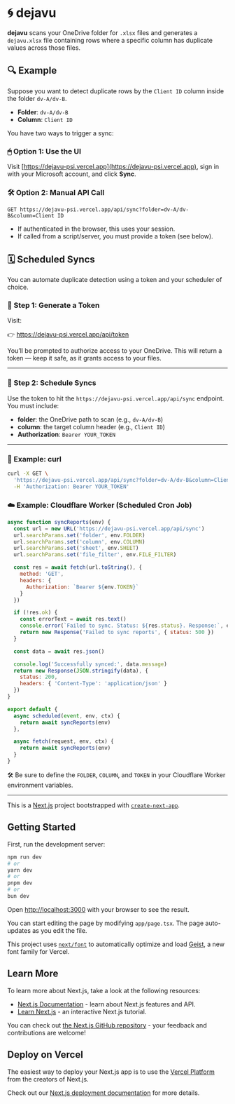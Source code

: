 # 🌀 dejavu

**dejavu** scans your OneDrive folder for `.xlsx` files and generates a `dejavu.xlsx` file containing rows where a specific column has duplicate values across those files.

## 🔍 Example

Suppose you want to detect duplicate rows by the `Client ID` column inside the folder `dv-A/dv-B`.

- **Folder**: `dv-A/dv-B`
- **Column**: `Client ID`

You have two ways to trigger a sync:

### 🖱 Option 1: Use the UI

Visit [https://dejavu-psi.vercel.app](https://dejavu-psi.vercel.app), sign in with your Microsoft account, and click **Sync**.

### 🛠 Option 2: Manual API Call

```
GET https://dejavu-psi.vercel.app/api/sync?folder=dv-A/dv-B&column=Client ID
```

- If authenticated in the browser, this uses your session.
- If called from a script/server, you must provide a token (see below).

## 🗓 Scheduled Syncs

You can automate duplicate detection using a token and your scheduler of choice.

### 🔑 Step 1: Generate a Token

Visit:

👉 https://dejavu-psi.vercel.app/api/token

You’ll be prompted to authorize access to your OneDrive.
This will return a token — keep it safe, as it grants access to your files.

---

### 🔁 Step 2: Schedule Syncs

Use the token to hit the `https://dejavu-psi.vercel.app/api/sync` endpoint.  
You must include:

- **folder**: the OneDrive path to scan (e.g., `dv-A/dv-B`)
- **column**: the target column header (e.g., `Client ID`)
- **Authorization**: `Bearer YOUR_TOKEN`

---

### 🧪 Example: curl

```sh
curl -X GET \
  'https://dejavu-psi.vercel.app/api/sync?folder=dv-A/dv-B&column=Client ID' \
  -H 'Authorization: Bearer YOUR_TOKEN'
```

### ☁️ Example: Cloudflare Worker (Scheduled Cron Job)

```js
async function syncReports(env) {
  const url = new URL('https://dejavu-psi.vercel.app/api/sync')
  url.searchParams.set('folder', env.FOLDER)
  url.searchParams.set('column', env.COLUMN)
  url.searchParams.set('sheet', env.SHEET)
  url.searchParams.set('file_filter', env.FILE_FILTER)

  const res = await fetch(url.toString(), {
    method: 'GET',
    headers: {
      Authorization: `Bearer ${env.TOKEN}`
    }
  })

  if (!res.ok) {
    const errorText = await res.text()
    console.error(`Failed to sync. Status: ${res.status}. Response:`, errorText)
    return new Response('Failed to sync reports', { status: 500 })
  }

  const data = await res.json()

  console.log('Successfully synced:', data.message)
  return new Response(JSON.stringify(data), {
    status: 200,
    headers: { 'Content-Type': 'application/json' }
  })
}

export default {
  async scheduled(event, env, ctx) {
    return await syncReports(env)
  },

  async fetch(request, env, ctx) {
    return await syncReports(env)
  }
}
```

🛠 Be sure to define the `FOLDER`, `COLUMN`, and `TOKEN` in your Cloudflare Worker environment variables.

---

This is a [Next.js](https://nextjs.org) project bootstrapped with [`create-next-app`](https://nextjs.org/docs/app/api-reference/cli/create-next-app).

## Getting Started

First, run the development server:

```bash
npm run dev
# or
yarn dev
# or
pnpm dev
# or
bun dev
```

Open [http://localhost:3000](http://localhost:3000) with your browser to see the result.

You can start editing the page by modifying `app/page.tsx`. The page auto-updates as you edit the file.

This project uses [`next/font`](https://nextjs.org/docs/app/building-your-application/optimizing/fonts) to automatically optimize and load [Geist](https://vercel.com/font), a new font family for Vercel.

## Learn More

To learn more about Next.js, take a look at the following resources:

- [Next.js Documentation](https://nextjs.org/docs) - learn about Next.js features and API.
- [Learn Next.js](https://nextjs.org/learn) - an interactive Next.js tutorial.

You can check out [the Next.js GitHub repository](https://github.com/vercel/next.js) - your feedback and contributions are welcome!

## Deploy on Vercel

The easiest way to deploy your Next.js app is to use the [Vercel Platform](https://vercel.com/new?utm_medium=default-template&filter=next.js&utm_source=create-next-app&utm_campaign=create-next-app-readme) from the creators of Next.js.

Check out our [Next.js deployment documentation](https://nextjs.org/docs/app/building-your-application/deploying) for more details.
